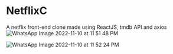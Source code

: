 
# NetflixC

A netflix front-end clone made using ReactJS, tmdb API and axios
![WhatsApp Image 2022-11-10 at 11 51 48 PM](https://user-images.githubusercontent.com/79863764/201178916-a27e8d43-b97d-4c6b-875f-d8ee86c1167d.jpeg)


![WhatsApp Image 2022-11-10 at 11 52 24 PM](https://user-images.githubusercontent.com/79863764/201178971-290542f7-d844-4321-849e-763f52d9a985.jpeg)






